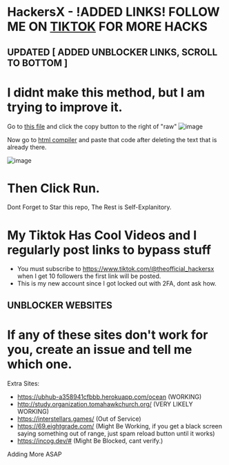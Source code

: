 # HackersX - !ADDED LINKS! FOLLOW ME ON [TIKTOK](https://www.tiktok.com/@theofficial_hackersx) FOR MORE HACKS
## UPDATED [ ADDED UNBLOCKER LINKS, SCROLL TO BOTTOM ]

# I didnt make this method, but I am trying to improve it.
Go to [this file](/SecurlyKiller) and click the copy button to the right of "raw" ![image](https://github.com/HXCHS/HackersX-Unblocked-Websites/assets/113638066/18e289c4-da5f-47b3-a8ac-195996f7d3d1)

Now go to [html compiler](https://onecompiler.com/html) and paste that code after deleting the text that is already there.

![image](https://github.com/HXCHS/HackersX-Unblocked-Websites/assets/113638066/6406840d-5334-4d18-a5db-debdd18334b0)


# Then Click Run.
Dont Forget to Star this repo,
The Rest is Self-Explanitory.

# My Tiktok Has Cool Videos and I regularly post links to bypass stuff
- You must subscribe to https://www.tiktok.com/@theofficial_hackersx when I get 10 followers the first link will be posted.
- This is my new account since I got locked out with 2FA, dont ask how.


## UNBLOCKER WEBSITES
# If any of these sites don't work for you, create an issue and tell me which one.
Extra Sites:
- https://ubhub-a358941cfbbb.herokuapp.com/ocean (WORKING) 
- http://study.organization.tomahawkchurch.org/ (VERY LIKELY WORKING)
- https://interstellars.games/ (Out of Service)
- https://69.eightgrade.com/ (Might Be Working, if you get a black screen saying something out of range, just spam reload button until it works)
- https://incog.dev/# (Might Be Blocked, cant verify.)

Adding More ASAP

